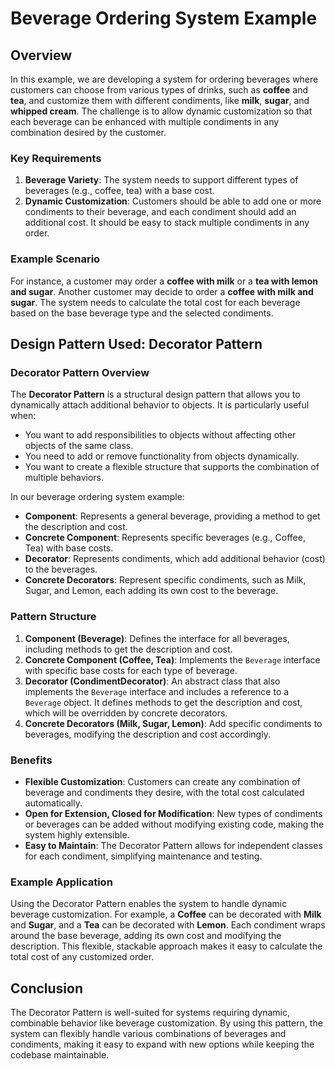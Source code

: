 # Beverage Ordering System Example

## Overview

In this example, we are developing a system for ordering beverages where customers can choose from various types of drinks, such as **coffee** and **tea**, and customize them with different condiments, like **milk**, **sugar**, and **whipped cream**. The challenge is to allow dynamic customization so that each beverage can be enhanced with multiple condiments in any combination desired by the customer.

### Key Requirements

1. **Beverage Variety**: The system needs to support different types of beverages (e.g., coffee, tea) with a base cost.
2. **Dynamic Customization**: Customers should be able to add one or more condiments to their beverage, and each condiment should add an additional cost. It should be easy to stack multiple condiments in any order.

### Example Scenario

For instance, a customer may order a **coffee with milk** or a **tea with lemon and sugar**. Another customer may decide to order a **coffee with milk and sugar**. The system needs to calculate the total cost for each beverage based on the base beverage type and the selected condiments.

## Design Pattern Used: Decorator Pattern

### Decorator Pattern Overview

The **Decorator Pattern** is a structural design pattern that allows you to dynamically attach additional behavior to objects. It is particularly useful when:

- You want to add responsibilities to objects without affecting other objects of the same class.
- You need to add or remove functionality from objects dynamically.
- You want to create a flexible structure that supports the combination of multiple behaviors.

In our beverage ordering system example:

- **Component**: Represents a general beverage, providing a method to get the description and cost.
- **Concrete Component**: Represents specific beverages (e.g., Coffee, Tea) with base costs.
- **Decorator**: Represents condiments, which add additional behavior (cost) to the beverages.
- **Concrete Decorators**: Represent specific condiments, such as Milk, Sugar, and Lemon, each adding its own cost to the beverage.

### Pattern Structure

1. **Component (Beverage)**: Defines the interface for all beverages, including methods to get the description and cost.
2. **Concrete Component (Coffee, Tea)**: Implements the `Beverage` interface with specific base costs for each type of beverage.
3. **Decorator (CondimentDecorator)**: An abstract class that also implements the `Beverage` interface and includes a reference to a `Beverage` object. It defines methods to get the description and cost, which will be overridden by concrete decorators.
4. **Concrete Decorators (Milk, Sugar, Lemon)**: Add specific condiments to beverages, modifying the description and cost accordingly.

### Benefits

- **Flexible Customization**: Customers can create any combination of beverage and condiments they desire, with the total cost calculated automatically.
- **Open for Extension, Closed for Modification**: New types of condiments or beverages can be added without modifying existing code, making the system highly extensible.
- **Easy to Maintain**: The Decorator Pattern allows for independent classes for each condiment, simplifying maintenance and testing.

### Example Application

Using the Decorator Pattern enables the system to handle dynamic beverage customization. For example, a **Coffee** can be decorated with **Milk** and **Sugar**, and a **Tea** can be decorated with **Lemon**. Each condiment wraps around the base beverage, adding its own cost and modifying the description. This flexible, stackable approach makes it easy to calculate the total cost of any customized order.

## Conclusion

The Decorator Pattern is well-suited for systems requiring dynamic, combinable behavior like beverage customization. By using this pattern, the system can flexibly handle various combinations of beverages and condiments, making it easy to expand with new options while keeping the codebase maintainable.
